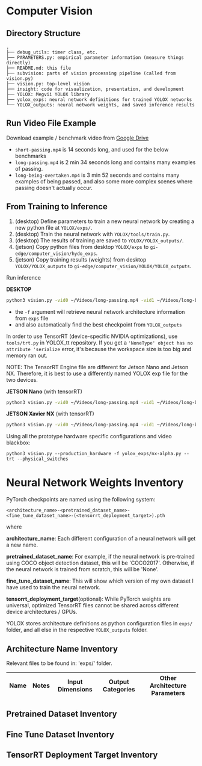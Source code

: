 # Computer Vision

## Directory Structure

```
.
├── debug_utils: timer class, etc.
├── PARAMETERS.py: empirical parameter information (measure things directly)
├── README.md: this file
├── subvision: parts of vision processing pipeline (called from vision.py)
├── vision.py: top-level vision
├── insight: code for visualization, presentation, and development
├── YOLOX: Megvii YOLOX library
├── yolox_exps: neural network definitions for trained YOLOX networks
└── YOLOX_outputs: neural network weights, and saved inference results
```

## Run Video File Example

Download example / benchmark video from [Google Drive](https://drive.google.com/drive/folders/1e3EbNgNbieoMMaJbaPvsRraDk2AW9iou?usp=sharing)
+ `short-passing.mp4` is 14 seconds long, and used for the below benchmarks
+ `long-passing.mp4` is 2 min 34 seconds long and contains many examples of passing.
+ `long-being-overtaken.mp4` is 3 min 52 seconds and contains many examples of being passed, and also some more complex scenes where passing doesn't actually occur.


## From Training to Inference

1. (desktop) Define parameters to train a new neural network by creating a new python file at `YOLOX/exps/`.
2. (desktop) Train the neural network with `YOLOX/tools/train.py`.
3. (desktop) The results of training are saved to `YOLOX/YOLOX_outputs/`.
4. (jetson) Copy python files from desktop `YOLOX/exps` to `gi-edge/computer_vision/hydo_exps`.
5. (jetson) Copy training results (weights) from desktop `YOLOX/YOLOX_outputs` to `gi-edge/computer_vision/YOLOX/YOLOX_outputs`.

Run inference

**DESKTOP**

```bash
python3 vision.py -vid0 ~/Videos/long-passing.mp4 -vid1 ~/Videos/long-being-overtaken.mp4 -f yolox_exps/nano-alpha.py --view_result --save_result
```
+ the `-f` argument will retrieve neural network architecture information from `exps` file
+ and also automatically find the best checkpoint from `YOLOX_outputs`

In order to use TensorRT (device-specific NVIDIA optimizations), use `tools/trt.py` in YOLOX_tt repository. If you get a `'NoneType' object has no attribute 'serialize` error, it's because the workspace size is too big and memory ran out.

NOTE: The TensorRT Engine file are different for Jetson Nano and Jetson NX.
Therefore, it is best to use a differently named YOLOX exp file for the two devices.

**JETSON Nano** (with tensorRT)
```bash
python3 vision.py -vid0 ~/Videos/long-passing.mp4 -vid1 ~/Videos/long-being-overtaken.mp4 -f yolox_exps/nano-alpha.py --trt
```

**JETSON Xavier NX** (with tensorRT)
```bash
python3 vision.py -vid0 ~/Videos/long-passing.mp4 -vid1 ~/Videos/long-being-overtaken.mp4 -f yolox_exps/nx-alpha.py --trt
```

Using all the prototype hardware specific configurations and video blackbox:
```
python3 vision.py --production_hardware -f yolox_exps/nx-alpha.py --trt --physical_switches
```

# Neural Network Weights Inventory

PyTorch checkpoints are named using the following system:
```
<architecture_name>-<pretrained_dataset_name>-<fine_tune_dataset_name>-(<tensorrt_deployment_target>).pth
```
where

**architecture_name**: Each different configuration of a neural network will get a new name.

**pretrained_dataset_name**: For example, if the neural network is pre-trained using COCO object detection dataset, this will be 'COCO2017'. Otherwise, if the neural network is trained from scratch, this will be 'None'.

**fine_tune_dataset_name**: This will show which version of my own dataset I have used to train the neural network.

**tensorrt_deployment_target**(optional): While PyTorch weights are universal, optimized TensorRT files cannot be shared across different device architectures / GPUs.

YOLOX stores architecture definitions as python configuration files in `exps/` folder, and all else in the respective `YOLOX_outputs` folder.

## Architecture Name Inventory

Relevant files to be found in: 'exps/' folder.

Name | Notes | Input Dimensions | Output Categories | Other Architecture Parameters
--- | --- | --- | --- | ---


## Pretrained Dataset Inventory

## Fine Tune Dataset Inventory

## TensorRT Deployment Target Inventory

